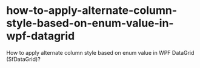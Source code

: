 # how-to-apply-alternate-column-style-based-on-enum-value-in-wpf-datagrid
How to apply alternate column style based on enum value in WPF DataGrid (SfDataGrid)?
